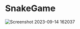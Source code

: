 # SnakeGame

![Screenshot 2023-09-14 162037](https://github.com/David-Nicholas/SnakeGame/assets/47040197/646bae8c-a154-4c5d-bf88-bc61c9106675)
